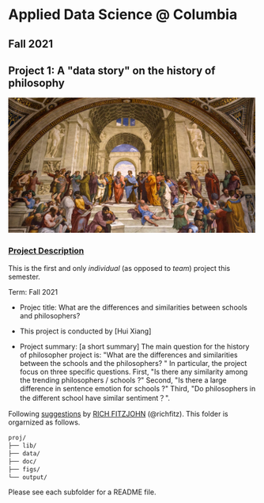 # Applied Data Science @ Columbia
## Fall 2021
## Project 1: A "data story" on the history of philosophy

<img src="figs/images report/philosophers.jpg" width="500">

### [Project Description](doc/)
This is the first and only *individual* (as opposed to *team*) project this semester. 

Term: Fall 2021

+ Projec title: What are the differences and similarities between schools and philosophers?
+ This project is conducted by [Hui Xiang]

+ Project summary: [a short summary] The main question for the history of philosopher project is: "What are the differences and similarities between the schools and the philosophers? " In particular, the project focus on three specific questions. First, "Is there any similarity among the trending philosophers / schools ?" Second, "Is there a large difference in sentence emotion for schools ?" Third, "Do philosophers in the different school have similar sentiment？".

Following [suggestions](http://nicercode.github.io/blog/2013-04-05-projects/) by [RICH FITZJOHN](http://nicercode.github.io/about/#Team) (@richfitz). This folder is orgarnized as follows.

```
proj/
├── lib/
├── data/
├── doc/
├── figs/
└── output/
```

Please see each subfolder for a README file.
